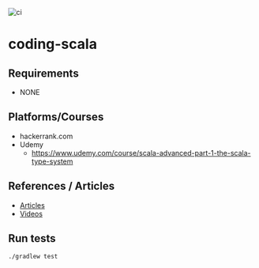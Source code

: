 ![ci](https://github.com/fedor-malyshkin/coding-scala/workflows/ci/badge.svg)

# coding-scala

## Requirements

* NONE

## Platforms/Courses

* hackerrank.com
* Udemy
    * https://www.udemy.com/course/scala-advanced-part-1-the-scala-type-system

## References / Articles

* [Articles](docs/articles.md)
* [Videos](docs/videos.md)

## Run tests

```sh
./gradlew test
```